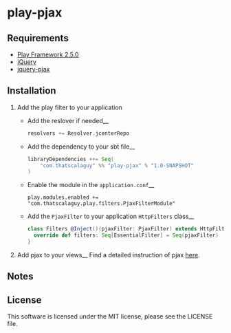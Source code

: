# play-pjax

## Requirements

* [Play Framework 2.5.0](playframework/playframework)    
* [jQuery](https://github.com/jquery/jquery)
* [jquery-pjax](https://github.com/defunkt/jquery-pjax)

## Installation

1. Add the play filter to your application

    * Add the reslover if needed__

        ``` scala 
        resolvers += Resolver.jcenterRepo
        ```

    * Add the dependency to your sbt file__

        ``` scala
        libraryDependencies ++= Seq(
            "com.thatscalaguy" %% "play-pjax" % "1.0-SNAPSHOT"
        )
        ```

    * Enable the module in the `application.conf`__

        ```
        play.modules.enabled += "com.thatscalaguy.play.filters.PjaxFilterModule"
        ```

    * Add the `PjaxFilter` to your application `HttpFilters` class__

        ``` scala
        class Filters @Inject()(pjaxFilter: PjaxFilter) extends HttpFilters {
          override def filters: Seq[EssentialFilter] = Seq(pjaxFilter)
        }
        ```


2. Add pjax to your views__
   Find a detailed instruction of pjax [here](https://github.com/defunkt/jquery-pjax#overview).

## Notes

## License

This software is licensed under the MIT license, please see the LICENSE file. 
